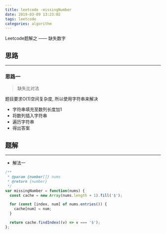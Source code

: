 ```yaml
---
title: leetcode -missingNumber
date: 2019-03-09 13:23:02
tags: leetcode
categories: algorithm
---
```


Leetcode题解之 —— 缺失数字


<!-- more -->


## 思路

------

### 思路一

> 缺失比对法

题目要求O(1)空间复杂度, 所以使用字符串来解决

- 字符串填充至数列长度加1
- 将数列插入字符串
- 遍历字符串
- 得出答案

## 题解

------

- 解法一

```ts
/**
 * @param {number[]} nums
 * @return {number}
 */
var missingNumber = function(nums) {
  const cache = new Array(nums.length + 1).fill('$');

  for (const [index, num] of nums.entries()) {
    cache[num] = num;
  }

  return cache.findIndex((v) => v === '$');
};
```